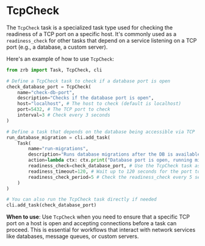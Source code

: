 # TcpCheck

The `TcpCheck` task is a specialized task type used for checking the readiness of a TCP port on a specific host. It's commonly used as a `readiness_check` for other tasks that depend on a service listening on a TCP port (e.g., a database, a custom server).

Here's an example of how to use `TcpCheck`:

```python
from zrb import Task, TcpCheck, cli

# Define a TcpCheck task to check if a database port is open
check_database_port = TcpCheck(
    name="check-db-port",
    description="Checks if the database port is open",
    host="localhost", # The host to check (default is localhost)
    port=5432, # The TCP port to check
    interval=3 # Check every 3 seconds
)

# Define a task that depends on the database being accessible via TCP
run_database_migration = cli.add_task(
    Task(
        name="run-migrations",
        description="Runs database migrations after the DB is available",
        action=lambda ctx: ctx.print("Database port is open, running migrations!"),
        readiness_check=check_database_port, # Use the TcpCheck task as a readiness check
        readiness_timeout=120, # Wait up to 120 seconds for the port to be open
        readiness_check_period=5 # Check the readiness_check every 5 seconds
    )
)

# You can also run the TcpCheck task directly if needed
cli.add_task(check_database_port)
```

**When to use**: Use `TcpCheck` when you need to ensure that a specific TCP port on a host is open and accepting connections before a task can proceed. This is essential for workflows that interact with network services like databases, message queues, or custom servers.